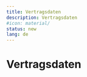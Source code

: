 ```yaml
---
title: Vertragsdaten
description: Vertragsdaten
#icon: material/
status: new
lang: de
---
```


# Vertragsdaten
